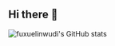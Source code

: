 ## Hi there 👋

![fuxuelinwudi's GitHub stats](https://github-readme-stats.vercel.app/api?username=fuxuelinwudi&show_icons=true&theme=radical)
